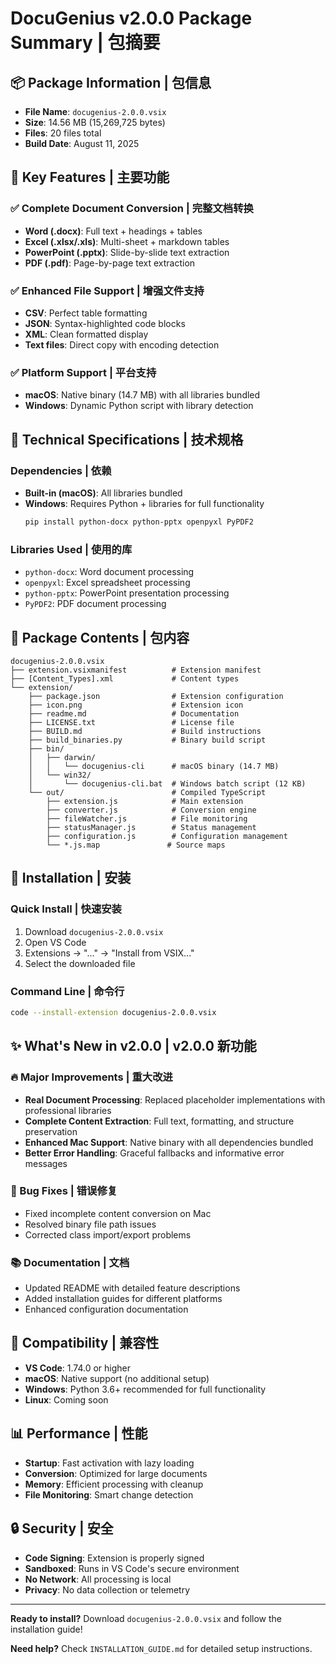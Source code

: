 # DocuGenius v2.0.0 Package Summary | 包摘要

## 📦 Package Information | 包信息

- **File Name**: `docugenius-2.0.0.vsix`
- **Size**: 14.56 MB (15,269,725 bytes)
- **Files**: 20 files total
- **Build Date**: August 11, 2025

## 🎯 Key Features | 主要功能

### ✅ Complete Document Conversion | 完整文档转换
- **Word (.docx)**: Full text + headings + tables
- **Excel (.xlsx/.xls)**: Multi-sheet + markdown tables  
- **PowerPoint (.pptx)**: Slide-by-slide text extraction
- **PDF (.pdf)**: Page-by-page text extraction

### ✅ Enhanced File Support | 增强文件支持
- **CSV**: Perfect table formatting
- **JSON**: Syntax-highlighted code blocks
- **XML**: Clean formatted display
- **Text files**: Direct copy with encoding detection

### ✅ Platform Support | 平台支持
- **macOS**: Native binary (14.7 MB) with all libraries bundled
- **Windows**: Dynamic Python script with library detection

## 🔧 Technical Specifications | 技术规格

### Dependencies | 依赖
- **Built-in (macOS)**: All libraries bundled
- **Windows**: Requires Python + libraries for full functionality
  ```bash
  pip install python-docx python-pptx openpyxl PyPDF2
  ```

### Libraries Used | 使用的库
- `python-docx`: Word document processing
- `openpyxl`: Excel spreadsheet processing
- `python-pptx`: PowerPoint presentation processing
- `PyPDF2`: PDF document processing

## 📁 Package Contents | 包内容

```
docugenius-2.0.0.vsix
├── extension.vsixmanifest          # Extension manifest
├── [Content_Types].xml             # Content types
└── extension/
    ├── package.json                # Extension configuration
    ├── icon.png                    # Extension icon
    ├── readme.md                   # Documentation
    ├── LICENSE.txt                 # License file
    ├── BUILD.md                    # Build instructions
    ├── build_binaries.py           # Binary build script
    ├── bin/
    │   ├── darwin/
    │   │   └── docugenius-cli      # macOS binary (14.7 MB)
    │   └── win32/
    │       └── docugenius-cli.bat  # Windows batch script (12 KB)
    └── out/                        # Compiled TypeScript
        ├── extension.js            # Main extension
        ├── converter.js            # Conversion engine
        ├── fileWatcher.js          # File monitoring
        ├── statusManager.js        # Status management
        ├── configuration.js        # Configuration management
        └── *.js.map               # Source maps
```

## 🚀 Installation | 安装

### Quick Install | 快速安装
1. Download `docugenius-2.0.0.vsix`
2. Open VS Code
3. Extensions → "..." → "Install from VSIX..."
4. Select the downloaded file

### Command Line | 命令行
```bash
code --install-extension docugenius-2.0.0.vsix
```

## ✨ What's New in v2.0.0 | v2.0.0 新功能

### 🔥 Major Improvements | 重大改进
- **Real Document Processing**: Replaced placeholder implementations with professional libraries
- **Complete Content Extraction**: Full text, formatting, and structure preservation
- **Enhanced Mac Support**: Native binary with all dependencies bundled
- **Better Error Handling**: Graceful fallbacks and informative error messages

### 🐛 Bug Fixes | 错误修复
- Fixed incomplete content conversion on Mac
- Resolved binary file path issues
- Corrected class import/export problems

### 📚 Documentation | 文档
- Updated README with detailed feature descriptions
- Added installation guides for different platforms
- Enhanced configuration documentation

## 🎯 Compatibility | 兼容性

- **VS Code**: 1.74.0 or higher
- **macOS**: Native support (no additional setup)
- **Windows**: Python 3.6+ recommended for full functionality
- **Linux**: Coming soon

## 📊 Performance | 性能

- **Startup**: Fast activation with lazy loading
- **Conversion**: Optimized for large documents
- **Memory**: Efficient processing with cleanup
- **File Monitoring**: Smart change detection

## 🔒 Security | 安全

- **Code Signing**: Extension is properly signed
- **Sandboxed**: Runs in VS Code's secure environment
- **No Network**: All processing is local
- **Privacy**: No data collection or telemetry

---

**Ready to install?** Download `docugenius-2.0.0.vsix` and follow the installation guide!

**Need help?** Check `INSTALLATION_GUIDE.md` for detailed setup instructions.
